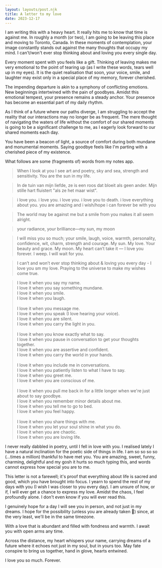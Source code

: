 ```yaml
---
layout: layouts/post.njk
title: A letter to my love
date: 2023-12-17
---
```

I am writing this with a heavy heart. It really hits me to know that time is against me. In roughly a month (or two), I am going to be leaving this place and moving to Toronto, Canada. In these moments of contemplation, your image constantly stands out against the many thoughts that occupy my mind. I can't/won't ever stop thinking about and loving you every single day.

Every moment spent with you feels like a gift. Thinking of leaving makes me very emotional to the point of tearing up (as I write these words, tears well up in my eyes). It is the quiet realisation that soon, your voice, smile, and laughter may exist only in a special place of my memory, forever cherished.

The impending departure is akin to a symphony of conflicting emotions. New beginnings intertwined with the pain of goodbyes. Amidst this emotional tempest, your presence remains a steady anchor. Your presence has become an essential part of my daily rhythm.

As I think of a future where our paths diverge, I am struggling to accept the reality that our interactions may no longer be as frequent. The mere thought of navigating the waters of life without the comfort of our shared moments is going to be a significant challenge to me, as I eagerly look forward to our shared moments each day.

You have been a beacon of light, a source of comfort during both mundane and monumental moments. Saying goodbye feels like I'm parting with a cherished piece of my existence.

What follows are some (fragments of) words from my notes app.

> When I look at you I see art and poetry, sky and sea, strength and sensitivity. You are the sun in my life.

> In de tuin van mijn liefde, ze is een roos dat bloeit als geen ander. Mijn stille hart fluistert "als ze het maar wist".

> i love you. i love you. i love you. i love you to death. i love everything about you. you are amazing and i wish/hope i can forever be with you

> The world may be against me but a smile from you makes it all seem alright.

> your radiance, your brilliance—my sun, my moon

> I will miss you so much; your smile, laugh, voice, warmth, personality, confidence, wit, charm, strength and courage. My sun. My love. Your beauty and grace. My moon. My heart can’t take it — I love you forever. I weep. I will wait for you.

> I can’t and won’t ever stop thinking about & loving you every day - I love you sm my love. Praying to the universe to make my wishes come true.

> I love it when you say my name.  
I love it when you say something mundane.  
I love it when you smile.  
I love it when you laugh.    <br/><br/>
I love it when you message me.  
I love it when you speak (I love hearing your voice).  
I love it when you are silent.  
I love it when you carry the light in you.  <br/><br/>
I love it when you know exactly what to say.  
I love it when you pause in conversation to get your thoughts together.  
I love it when you are assertive and confident.  
I love it when you carry the world in your hands.  <br/><br/>
I love it when you include me in conversations.  
I love it when you patiently listen to what I have to say.  
I love it when you greet me.  
I love it when you are conscious of me.  <br/><br/>
I love it when you pull me back in for a little longer when we're just about to say goodbye.  
I love it when you remember minor details about me.  
I love it when you tell me to go to bed.  
I love it when you feel happy.  <br/><br/>
I love it when you share things with me.  
I love it when you let your soul shine in what you do.  
I love it when you are chaotic.  
I love it when you are loving life. 

I never really dabbled in poetry, until I fell in love with you. I realised lately I have a natural inclination for the poetic side of things in life. I am so so so so (...times a million) thankful to have met you. You are amazing, sweet, funny, charming, delightful and my gosh it hurts so much typing this, and words cannot express how special you are to me.

This letter is not a farewell; it's proof that everything about life is sacred and good, which you have brought into focus. I yearn to spend the rest of my days with you (I wish I was closer to you every day). I am unsure of how, or if, I will ever get a chance to express my love. Amidst the chaos, I feel profoundly alone. I don't even know if you will ever read this.

I genuinely hope for a day I will see you in person, and not just in my dreams. I hope for the possibility (unless you are already taken 🥲) since, at the very least, we'll be in the same timezone.

With a love that is abundant and filled with fondness and warmth. I await you with open arms any time.

Across the distance, my heart whispers your name, carrying dreams of a future where it echoes not just in my soul, but in yours too. May fate conspire to bring us together, hand in glove, hearts entwined.

I love you so much. Forever.